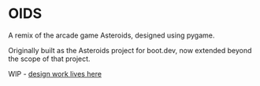 # OIDS
A remix of the arcade game Asteroids, designed using pygame.

Originally built as the Asteroids project for boot.dev, now extended beyond the scope of that project.

WIP - [design work lives here](https://www.notion.so/Oids-141c378d72ff80cd8d94f4cb6769d13e?pvs=4)